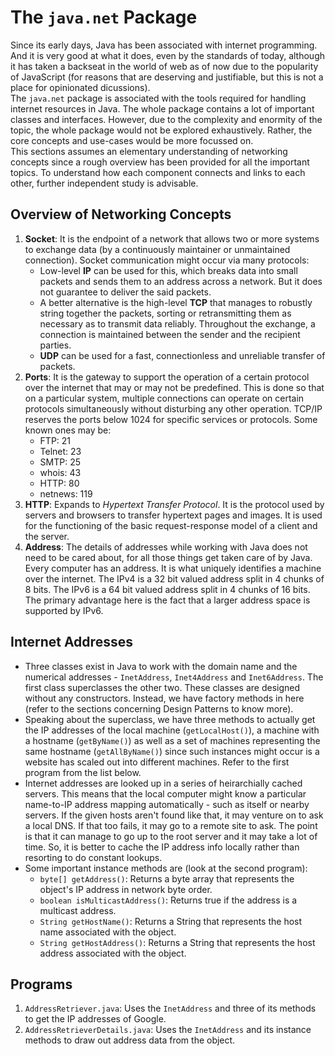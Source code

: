 # The `java.net` Package

Since its early days, Java has been associated with internet programming. And it is very good at what it does, even by the standards of today, although it has taken a backseat in the world of web as of now due to the popularity of JavaScript (for reasons that are deserving and justifiable, but this is not a place for opinionated dicussions). <br />
The `java.net` package is associated with the tools required for handling internet resources in Java. The whole package contains a lot of important classes and interfaces. However, due to the complexity and enormity of the topic, the whole package would not be explored exhaustively. Rather, the core concepts and use-cases would be more focussed on. <br />
This sections assumes an elementary understanding of networking concepts since a rough overview has been provided for all the important topics. To understand how each component connects and links to each other, further independent study is advisable.


## Overview of Networking Concepts

1. **Socket**: It is the endpoint of a network that allows two or more systems to exchange data (by a continuously maintainer or unmaintained connection). Socket communication might occur via many protocols:
    - Low-level **IP** can be used for this, which breaks data into small packets and sends them to an address across a network. But it does not guarantee to deliver the said packets.
    - A better alternative is the high-level **TCP** that manages to robustly string together the packets, sorting or retransmitting them as necessary as to transmit data reliably. Throughout the exchange, a connection is maintained between the sender and the recipient parties.
    - **UDP** can be used for a fast, connectionless and unreliable transfer of packets.
1. **Ports**: It is the gateway to support the operation of a certain protocol over the internet that may or may not be predefined. This is done so that on a particular system, multiple connections can operate on certain protocols simultaneously without disturbing any other operation. TCP/IP reserves the ports below 1024 for specific services or protocols. Some known ones may be:
    - FTP: 21
    - Telnet: 23
    - SMTP: 25
    - whois: 43
    - HTTP: 80
    - netnews: 119
1. **HTTP**: Expands to *Hypertext Transfer Protocol*. It is the protocol used by servers and browsers to transfer hypertext pages and images. It is used for the functioning of the basic request-response model of a client and the server.
1. **Address**: The details of addresses while working with Java does not need to be cared about, for all those things get taken care of by Java. Every computer has an address. It is what uniquely identifies a machine over the internet. The IPv4 is a 32 bit valued address split in 4 chunks of 8 bits. The IPv6 is a 64 bit valued address split in 4 chunks of 16 bits. The primary advantage here is the fact that a larger address space is supported by IPv6.


## Internet Addresses

- Three classes exist in Java to work with the domain name and the numerical addresses - `InetAddress`, `Inet4Address` and `Inet6Address`. The first class superclasses the other two. These classes are designed without any constructors. Instead, we have factory methods in here (refer to the sections concerning Design Patterns to know more).
- Speaking about the superclass, we have three methods to actually get the IP addresses of the local machine (`getLocalHost()`), a machine with a hostname (`getByName()`) as well as a set of machines representing the same hostname (`getAllByName()`) since such instances might occur is a website has scaled out into different machines. Refer to the first program from the list below.
- Internet addresses are looked up in a series of heirarchially cached servers. This means that the local computer might know a particular name-to-IP address mapping automatically - such as itself or nearby servers. If the given hosts aren't found like that, it may venture on to ask a local DNS. If that too fails, it may go to a remote site to ask. The point is that it can manage to go up to the root server and it may take a lot of time. So, it is better to cache the IP address info locally rather than resorting to do constant lookups.
- Some important instance methods are (look at the second program):
    - `byte[] getAddress()`: Returns a byte array that represents the object's IP address in network byte order.
    - `boolean isMulticastAddress()`: Returns true if the address is a multicast address.
    - `String getHostName()`: Returns a String that represents the host name associated with the object.
    - `String getHostAddress()`: Returns a String that represents the host address associated with the object.


## Programs

1. `AddressRetriever.java`: Uses the `InetAddress` and three of its methods to get the IP addresses of Google.
1. `AddressRetrieverDetails.java`: Uses the `InetAddress` and its instance methods to draw out address data from the object.